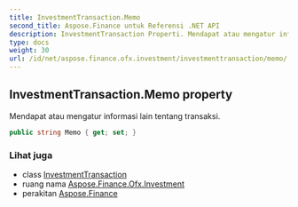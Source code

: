 ```yaml
---
title: InvestmentTransaction.Memo
second_title: Aspose.Finance untuk Referensi .NET API
description: InvestmentTransaction Properti. Mendapat atau mengatur informasi lain tentang transaksi.
type: docs
weight: 30
url: /id/net/aspose.finance.ofx.investment/investmenttransaction/memo/
---
```

## InvestmentTransaction.Memo property

Mendapat atau mengatur informasi lain tentang transaksi.

```csharp
public string Memo { get; set; }
```

### Lihat juga

* class [InvestmentTransaction](../)
* ruang nama [Aspose.Finance.Ofx.Investment](../../investmenttransaction/)
* perakitan [Aspose.Finance](../../../)


